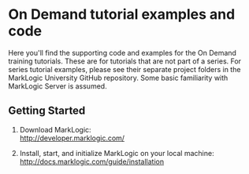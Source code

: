 # On Demand tutorial examples and code
Here you'll find the supporting code and examples for the On Demand training tutorials. These are for tutorials that are not part of a series. For series tutorial examples, please see their separate project folders in the MarkLogic University GitHub repository. Some basic familiarity with MarkLogic Server is assumed.

## Getting Started

1. Download MarkLogic:  
  <http://developer.marklogic.com/>
  
2. Install, start, and initialize MarkLogic on your local machine:  
  <http://docs.marklogic.com/guide/installation>

